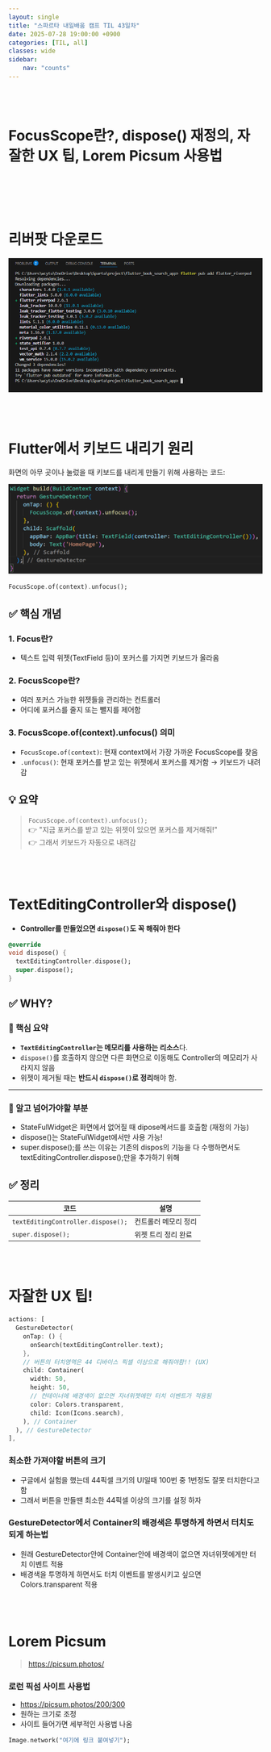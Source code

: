 ```yaml
---
layout: single
title: "스파르타 내일배움 캠프 TIL 43일차"
date: 2025-07-28 19:00:00 +0900
categories: [TIL, all]
classes: wide
sidebar:
    nav: "counts"
---
```

<br><br>
# FocusScope란?, dispose() 재정의, 자잘한 UX 팁, Lorem Picsum 사용법

<br><br>
<br><br>

# 리버팟 다운로드
![1](/assets/images/43/1.png)  

<br><br>

# Flutter에서 키보드 내리기 원리

화면의 아무 곳이나 눌렀을 때 키보드를 내리게 만들기 위해 사용하는 코드:

![2](/assets/images/43/2.png)

```dart
FocusScope.of(context).unfocus();
```

## ✅ 핵심 개념

### 1. Focus란?
- 텍스트 입력 위젯(TextField 등)이 포커스를 가지면 키보드가 올라옴

### 2. FocusScope란?
- 여러 포커스 가능한 위젯들을 관리하는 컨트롤러
- 어디에 포커스를 줄지 또는 뺄지를 제어함

### 3. FocusScope.of(context).unfocus() 의미
- `FocusScope.of(context)`: 현재 context에서 가장 가까운 FocusScope를 찾음
- `.unfocus()`: 현재 포커스를 받고 있는 위젯에서 포커스를 제거함 → 키보드가 내려감

## 💡 요약
> `FocusScope.of(context).unfocus();`  
> 👉 "지금 포커스를 받고 있는 위젯이 있으면 포커스를 제거해줘!"  
> 👉 그래서 키보드가 자동으로 내려감

<br><br>

# TextEditingController와 dispose()

- **Controller를 만들었으면 `dispose()`도 꼭 해줘야 한다**

```dart
@override
void dispose() {
  textEditingController.dispose();
  super.dispose();
}
```

## ✅ WHY?


### 📌 핵심 요약
- **`TextEditingController`는 메모리를 사용하는 리소스**다.
- `dispose()`를 호출하지 않으면 다른 화면으로 이동해도 Controller의 메모리가 사라지지 않음
- 위젯이 제거될 때는 **반드시 `dispose()`로 정리**해야 함.

---

### 📌 알고 넘어가야할 부분
- StateFulWidget은 화면에서 없어질 때 dipose메서드를 호출함 (재정의 가능)
- dispose()는 StateFulWidget에서만 사용 가능!
- super.dispose();를 쓰는 이유는 기존의 dispos의 기능을 다 수행하면서도 textEditingController.dispose();만을 추가하기 위해

## ✅ 정리
| 코드 | 설명 |
|------|------|
| `textEditingController.dispose();` | 컨트롤러 메모리 정리 |
| `super.dispose();` | 위젯 트리 정리 완료 |

<br><br>

# 자잘한 UX 팁!


```dart
actions: [
  GestureDetector(
    onTap: () {
      onSearch(textEditingController.text);
    },
    // 버튼의 터치영역은 44 디바이스 픽셀 이상으로 해줘야함!! (UX)
    child: Container(
      width: 50,
      height: 50,
      // 컨테이너에 배경색이 없으면 자녀위젯에만 터치 이벤트가 적용됨
      color: Colors.transparent,
      child: Icon(Icons.search),
    ), // Container
  ), // GestureDetector
],
```

### 최소한 가져야할 버튼의 크기
- 구글에서 실험을 했는데 44픽셀 크기의 UI일때 100번 중 1번정도 잘못 터치한다고함
- 그래서 버튼을 만들땐 최소한 44픽셀 이상의 크기를 설정 하자

### GestureDetector에서 Container의 배경색은 투명하게 하면서 터치도 되게 하는법
- 원래 GestureDetector안에 Container안에 배경색이 없으면 자녀위젯에게만 터치 이벤트 적용
- 배경색을 투명하게 하면서도 터치 이벤트를 발생시키고 싶으면 Colors.transparent 적용

<br><br>

# Lorem Picsum

> https://picsum.photos/

### 로런 픽섬 사이트 사용법
- https://picsum.photos/200/300
- 원하는 크기로 조정
- 사이트 들어가면 세부적인 사용법 나옴

```dart
Image.network("여기에 링크 붙여넣기");
```
